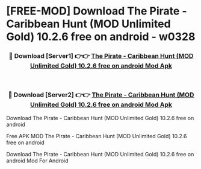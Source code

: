 # [FREE-MOD] Download The Pirate - Caribbean Hunt (MOD Unlimited Gold) 10.2.6 free on android - w0328


<div align="center">
<h3>🔴 Download [Server1] 👉👉 <a href="https://apk-comot.site?title=The_Pirate_-_Caribbean_Hunt_(MOD_Unlimited_Gold)_10.2.6_free_on_android">The Pirate - Caribbean Hunt (MOD Unlimited Gold) 10.2.6 free on android Mod Apk</a></h3><br>

<h3>🔴 Download [Server2] 👉👉 <a href="https://apk-comot.site?title=The_Pirate_-_Caribbean_Hunt_(MOD_Unlimited_Gold)_10.2.6_free_on_android">The Pirate - Caribbean Hunt (MOD Unlimited Gold) 10.2.6 free on android Mod Apk</a></h3>
</div>



Download The Pirate - Caribbean Hunt (MOD Unlimited Gold) 10.2.6 free on android 

Free APK MOD The Pirate - Caribbean Hunt (MOD Unlimited Gold) 10.2.6 free on android 

Download The Pirate - Caribbean Hunt (MOD Unlimited Gold) 10.2.6 free on android Mod For Android

